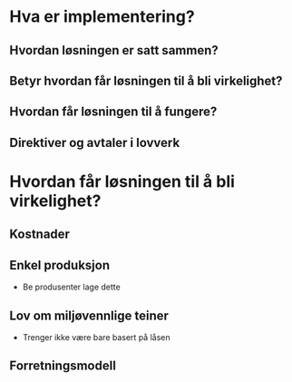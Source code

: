 # Hva er implementering?
## Hvordan løsningen er satt sammen?
## Betyr hvordan får løsningen til å bli virkelighet?
## Hvordan får løsningen til å fungere?
## Direktiver og avtaler i lovverk

# Hvordan får løsningen til å bli virkelighet?

## Kostnader

## Enkel produksjon
- Be produsenter lage dette

## Lov om miljøvennlige teiner
- Trenger ikke være bare basert på låsen

## Forretningsmodell
